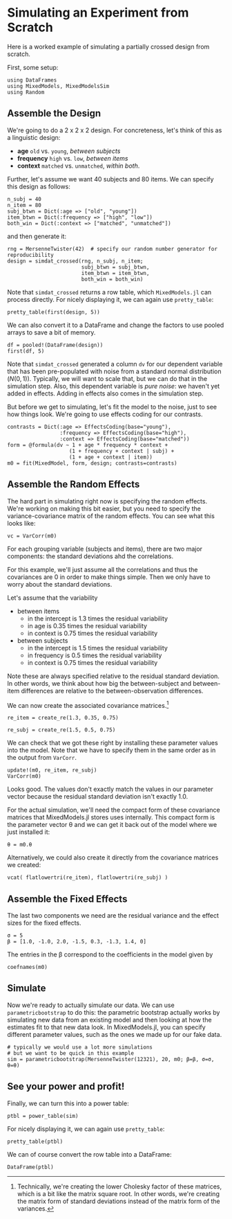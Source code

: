 Simulating an Experiment from Scratch
======================================

Here is a worked example of simulating a partially crossed design from scratch.

First, some setup:

```@example Main
using DataFrames
using MixedModels, MixedModelsSim
using Random
```

## Assemble the Design

We're going to do a 2 x 2 x 2 design.
For concreteness, let's think of this as a linguistic design:

- **age** `old` vs. `young`, _between subjects_
- **frequency** `high` vs. `low`, _between items_
- **context** `matched` vs. `unmatched`, _within both_.

Further, let's assume we want 40 subjects and 80 items.
We can specify this design as follows:

```@example Main
n_subj = 40
n_item = 80
subj_btwn = Dict(:age => ["old", "young"])
item_btwn = Dict(:frequency => ["high", "low"])
both_win = Dict(:context => ["matched", "unmatched"])
```

and then generate it:

```@example Main
rng = MersenneTwister(42)  # specify our random number generator for reproducibility
design = simdat_crossed(rng, n_subj, n_item;
                        subj_btwn = subj_btwn,
                        item_btwn = item_btwn,
                        both_win = both_win)
```

Note that `simdat_crossed` returns a row table, which `MixedModels.jl` can process directly.
For nicely displaying it, we can again use `pretty_table`:
```@example Main
pretty_table(first(design, 5))
```

We can also convert it to a DataFrame and change the factors to use pooled arrays to save a bit of memory.

```@example Main
df = pooled!(DataFrame(design))
first(df, 5)
```

Note that `simdat_crossed` generated a column `dv` for our dependent variable that has been pre-populated with noise from a standard normal distribution ($N(0,1)$).
Typically, we will want to scale that, but we can do that in the simulation step.
Also, this dependent variable is *pure noise*: we haven't yet added in effects.
Adding in effects also comes in the simulation step.

But before we get to simulating, let's fit the model to the noise, just to see how things look. We're going to use effects coding for our contrasts.

```@example Main
contrasts = Dict(:age => EffectsCoding(base="young"),
                 :frequency => EffectsCoding(base="high"),
                 :context => EffectsCoding(base="matched"))
form = @formula(dv ~ 1 + age * frequency * context +
                    (1 + frequency + context | subj) +
                    (1 + age + context | item))
m0 = fit(MixedModel, form, design; contrasts=contrasts)
```

## Assemble the Random Effects

The hard part in simulating right now is specifying the random effects.
We're working on making this bit easier, but you need to specify the variance-covariance matrix of the random effects. You can see what this
looks like:

```@example Main
vc = VarCorr(m0)
```

For each grouping variable (subjects and items), there are two major components: the standard deviations ahd the correlations.

For this example, we'll just assume all the correlations and thus the covariances are 0 in order to make things simple.
Then we only have to worry about the standard deviations.

Let's assume that the variability
- between items
  - in the intercept is 1.3 times the residual variability
  - in age is 0.35 times the residual variability
  - in context is 0.75 times the residual variability
- between subjects
  - in the intercept is 1.5 times the residual variability
  - in frequency is 0.5 times the residual variability
  - in context is 0.75 times the residual variability

Note these are always specified relative to the residual standard deviation.
In other words, we think about how big the between-subject and between-item differences are relative to the between-observation differences.

We can now create the associated covariance matrices.[^cholesky]

[^cholesky]: Technically, we're creating the lower Cholesky factor of these matrices, which is a bit like the matrix square root. In other words, we're creating the matrix form of standard deviations instead of the matrix form of the variances.

```@example Main
re_item = create_re(1.3, 0.35, 0.75)
```

```@example Main
re_subj = create_re(1.5, 0.5, 0.75)
```

We can check that we got these right by installing these parameter values into the model.
Note that we have to specify them in the same order as in the output from `VarCorr`.
```@example Main
update!(m0, re_item, re_subj)
VarCorr(m0)
```

Looks good. The values don't exactly match the values in our parameter vector because the
residual standard deviation isn't exactly 1.0.

For the actual simulation, we'll need the compact form of these covariance matrices that MixedModels.jl stores uses internally.
This compact form is the parameter vector θ and we can get it back out of the model where we just installed it:
```@example Main
θ = m0.θ
```

Alternatively, we could also create it directly from the covariance matrices we created:
```@example Main
vcat( flatlowertri(re_item), flatlowertri(re_subj) )
```

## Assemble the Fixed Effects

The last two components we need are the residual variance and the effect sizes for the fixed effects.

```@example Main
σ = 5
β = [1.0, -1.0, 2.0, -1.5, 0.3, -1.3, 1.4, 0]
```

The entries in the β correspond to the coefficients in the model given by

```@example Main
coefnames(m0)
```

## Simulate

Now we're ready to actually simulate our data.
We can use `parametricbootstrap` to do this: the parametric bootstrap actually works by simulating new data from an existing model and then looking at how the estimates fit to that new data look.
In MixedModels.jl, you can specify different parameter values, such as the ones
 we made up for our fake data.

```@example Main
# typically we would use a lot more simulations
# but we want to be quick in this example
sim = parametricbootstrap(MersenneTwister(12321), 20, m0; β=β, σ=σ, θ=θ)
```
## See your power and profit!

Finally, we can turn this into a power table:

```@example Main
ptbl = power_table(sim)
```

For nicely displaying it, we can again use `pretty_table`:
```@example Main
pretty_table(ptbl)
```

We can of course convert the row table into a DataFrame:
```@example Main
DataFrame(ptbl)
```
